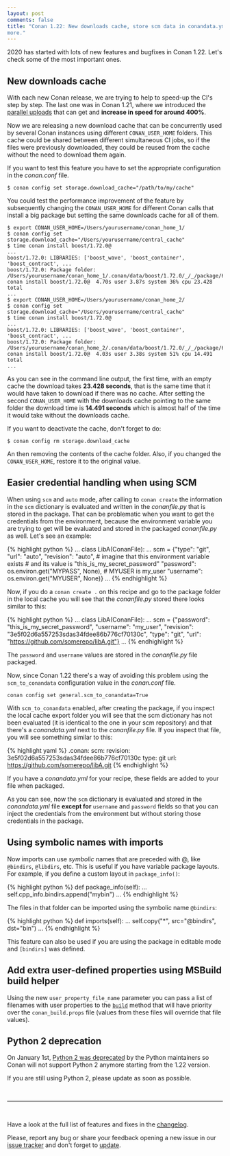 ```yaml
---
layout: post
comments: false
title: "Conan 1.22: New downloads cache, store scm data in conandata.yml, Python 2 deprecation and
more."
---
```


2020 has started with lots of new features and bugfixes in Conan 1.22. Let's check some of the most
important ones.

## New downloads cache

With each new Conan release, we are trying to help to speed-up the CI's step by step. The last one
was in Conan 1.21, where we introduced the [parallel
uploads](https://docs.conan.io/en/latest/reference/commands/creator/upload.html?highlight=parallel#conan-upload)
that can get and **increase in speed for around 400%**. 

Now we are releasing a new download cache that can be concurrently used by several Conan instances
using different `CONAN_USER_HOME` folders. This cache could be shared between different simultaneous
CI jobs, so if the files were previously downloaded, they could be reused from the cache without the
need to download them again.

If you want to test this feature you have to set the appropriate configuration in the *conan.conf* file.

```
$ conan config set storage.download_cache="/path/to/my/cache"
```

You could test the performance improvement of the feature by subsequently changing the
`CONAN_USER_HOME` for different Conan calls that install a big package but setting the same
downloads cache for all of them.

```
$ export CONAN_USER_HOME=/Users/yourusername/conan_home_1/
$ conan config set storage.download_cache="/Users/yourusername/central_cache"
$ time conan install boost/1.72.0@
...
boost/1.72.0: LIBRARIES: ['boost_wave', 'boost_container', 'boost_contract', ...
boost/1.72.0: Package folder: /Users/yourusername/conan_home_1/.conan/data/boost/1.72.0/_/_/package/69168f775732984eb37d785004b6ef25111fe5f9
conan install boost/1.72.0@  4.70s user 3.87s system 36% cpu 23.428 total
...
$ export CONAN_USER_HOME=/Users/yourusername/conan_home_2/
$ conan config set storage.download_cache="/Users/yourusername/central_cache"
$ time conan install boost/1.72.0@
...
boost/1.72.0: LIBRARIES: ['boost_wave', 'boost_container', 'boost_contract', ...
boost/1.72.0: Package folder: /Users/yourusername/conan_home_2/.conan/data/boost/1.72.0/_/_/package/69168f775732984eb37d785004b6ef25111fe5f9
conan install boost/1.72.0@  4.03s user 3.38s system 51% cpu 14.491 total
...
```

As you can see in the command line output, the first time, with an empty cache the download takes
**23.428 seconds**, that is the same time that it would have taken to download if there was no cache.
After setting the second `CONAN_USER_HOME` with the downloads cache pointing to the same folder the
download time is **14.491 seconds** which is almost half of the time it would take without the
downloads cache.

If you want to deactivate the cache, don't forget to do:

```
$ conan config rm storage.download_cache
```

An then removing the contents of the cache folder. Also, if you changed the `CONAN_USER_HOME`,
restore it to the original value.

## Easier credential handling when using SCM

When using `scm` and `auto` mode, after calling to `conan create` the information in the `scm`
dictionary is evaluated and written in the *conanfile.py* that is stored in the package. That
can be problematic when you want to get the credentials from the environment, because the environment
variable you are trying to get will be evaluated and stored in the packaged *conanfile.py* as well.
Let's see an example:


{% highlight python %}
...
class LibA(ConanFile):
    ...
    scm = {"type": "git",
           "url": "auto",
           "revision": "auto",
           # imagine that this environment variable exists 
           # and its value is "this_is_my_secret_password"
           "password": os.environ.get("MYPASS", None),
           # MYUSER is my_user
           "username": os.environ.get("MYUSER", None)} 
    ...
{% endhighlight %}

Now, if you do a `conan create .` on this recipe and go to the package folder in the local cache you
will see that the *conanfile.py* stored there looks similar to this:

{% highlight python %}
...
class LibA(ConanFile):
    ...
    scm = {"password": "this_is_my_secret_password",
           "username": "my_user",
           "revision": "3e5f02d6a557253sdas34fdee86b776cf70130c",
           "type": "git",
           "url": "https://github.com/somerepo/libA.git"}
    ...
{% endhighlight %}

The `password` and `username` values are stored in the *conanfile.py* file packaged.

Now, since Conan 1.22 there's a way of avoiding this problem using the `scm_to_conandata`
configuration value in the *conan.conf* file.

```
conan config set general.scm_to_conandata=True
```

With `scm_to_conandata` enabled, after creating the package, if you inspect the local cache export
folder you will see that the scm dictionary has not been evaluated (it is identical to the one in
your scm repository) and that there's a *conandata.yml* next to the *conanfile.py* file. If you
inspect that file, you will see something similar to this:

{% highlight yaml %}
.conan:
  scm:
    revision: 3e5f02d6a557253sdas34fdee86b776cf70130c
    type: git
    url: https://github.com/somerepo/libA.git
{% endhighlight %}

If you have a *conandata.yml* for your recipe, these fields are added to your file when packaged.

As you can see, now the `scm` dictionary is evaluated and stored in the *conandata.yml* file **except
for** `username` and `password` fields so that you can inject the credentials from the environment
but without storing those credentials in the package.

## Using symbolic names with imports

Now imports can use *symbolic* names that are preceded with @, like `@bindirs`, `@libdirs`, etc. This
is useful if you have variable package layouts. For example, if you define a custom layout in
`package_info()`:

{% highlight python %}
    def package_info(self):
        ...
        self.cpp_info.bindirs.append("mybin")
        ...
{% endhighlight %}

The files in that folder can be imported using the symbolic name `@bindirs`:

{% highlight python %}
def imports(self):
    ...
    self.copy("*", src="@bindirs", dst="bin")
    ...
{% endhighlight %}

This feature can also be used if you are using the package in editable mode and `[bindirs]` was
defined.

## Add extra user-defined properties using MSBuild build helper

Using the new `user_property_file_name` parameter you can pass a list of filenames with user properties
to the [`build`](https://docs.conan.io/en/latest/reference/build_helpers/visual_studio.html#build)
method that will have priority over the `conan_build.props` file (values from these files will
override that file values).

## Python 2 deprecation

On January 1st, [Python 2 was deprecated](https://www.python.org/dev/peps/pep-0373/) by the Python maintainers so Conan will not support Python 2 anymore starting from the 1.22 version.

If you are still using Python 2, please update as soon as possible.

<br>

-----------

<br>

Have a look at the full list of features and fixes in the
[changelog](https://docs.conan.io/en/latest/changelog.html).

Please, report any bug or share your feedback opening a new issue in our [issue
tracker](https://github.com/conan-io/conan/issues) and don't forget to
[update](https://conan.io/downloads.html).

